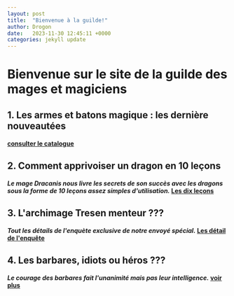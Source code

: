 ```yaml
---
layout: post
title:  "Bienvenue à la guilde!"
author: Drogon
date:   2023-11-30 12:45:11 +0000
categories: jekyll update
---
```


# Bienvenue sur le site de la guilde des mages et magiciens

## 1. Les armes et batons magique : les dernière nouveautées

#### [consulter le catalogue](le-catalogue.html)

## 2. Comment apprivoiser un dragon en 10 leçons

#### *Le mage Dracanis nous livre les secrets de son succès avec les dragons sous la forme de 10 leçons assez simples d'utilisation.* [Les dix leçons](dragon.html)

## 3. L'archimage Tresen menteur ???

#### *Tout les détails de l'enquète exclusive de notre envoyé spécial.* [Les détail de l'enquête](toute-l-enquete.html)

## 4. Les barbares, idiots ou héros ???

#### *Le courage des barbares fait l'unanimité mais pas leur intelligence.* [voir plus](les-barbares.html)